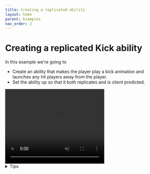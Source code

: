 ```yaml
---
title: Creating a replicated ability
layout: home
parent: Examples
nav_order: 2
---
```


# Creating a replicated Kick ability

In this example we're going to
- Create an ability that makes the player play a kick animation and launches any hit players away from the player.
- Set the ability up so that it both replicates and is client predicted.

<video width="320" height="240" controls>
    <source src="/videos/LaunchPlayerResult.mp4" type="video/mp4">
    Your browser does not support the video tag.
</video>



<details markdown="1">
<summary>Tips</summary>

- Currently, we can activate the ability repeatedly if we keep pressing the F key. We can fix this by overriding `CanActivate` on `GA_LaunchPlayer` and returning false if the player is not on the ground.  
    <a href="images/basic_setup_8.png" target="_blank">
    ![a screenshot of the CanActivate function of GA_LaunchPlayer](images/basic_setup_8.png)
    </a>
- We can ensure that the ability has the data and references it needs by setting `RequiredContextType` and `AvatarActorFilter` on the `GA_LaunchPlayer` class. This means that the ability won't activate if it wasn't passed the right context struct or if the `AvatarActor` is not the right type.
    <a href="images/basic_setup_9.png" target="_blank">
    ![a screenshot of the RequiredContextType and AvatarActorFilter properties](images/basic_setup_9.png)
    </a>

</details>